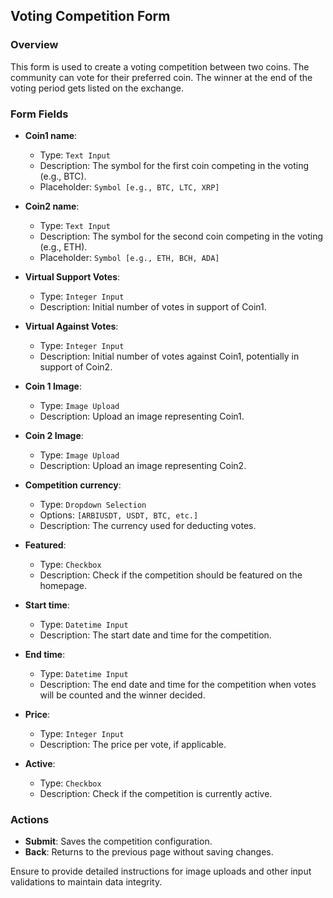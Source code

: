 ## Voting Competition Form

### Overview
This form is used to create a voting competition between two coins. The community can vote for their preferred coin. The winner at the end of the voting period gets listed on the exchange.

### Form Fields

- **Coin1 name**: 
  - Type: `Text Input`
  - Description: The symbol for the first coin competing in the voting (e.g., BTC).
  - Placeholder: `Symbol [e.g., BTC, LTC, XRP]`

- **Coin2 name**:
  - Type: `Text Input`
  - Description: The symbol for the second coin competing in the voting (e.g., ETH).
  - Placeholder: `Symbol [e.g., ETH, BCH, ADA]`

- **Virtual Support Votes**:
  - Type: `Integer Input`
  - Description: Initial number of votes in support of Coin1.

- **Virtual Against Votes**:
  - Type: `Integer Input`
  - Description: Initial number of votes against Coin1, potentially in support of Coin2.

- **Coin 1 Image**:
  - Type: `Image Upload`
  - Description: Upload an image representing Coin1.

- **Coin 2 Image**:
  - Type: `Image Upload`
  - Description: Upload an image representing Coin2.

- **Competition currency**:
  - Type: `Dropdown Selection`
  - Options: `[ARBIUSDT, USDT, BTC, etc.]`
  - Description: The currency used for deducting votes.

- **Featured**:
  - Type: `Checkbox`
  - Description: Check if the competition should be featured on the homepage.

- **Start time**:
  - Type: `Datetime Input`
  - Description: The start date and time for the competition.

- **End time**:
  - Type: `Datetime Input`
  - Description: The end date and time for the competition when votes will be counted and the winner decided.

- **Price**:
  - Type: `Integer Input`
  - Description: The price per vote, if applicable.

- **Active**:
  - Type: `Checkbox`
  - Description: Check if the competition is currently active.

### Actions
- **Submit**: Saves the competition configuration.
- **Back**: Returns to the previous page without saving changes.

Ensure to provide detailed instructions for image uploads and other input validations to maintain data integrity.

